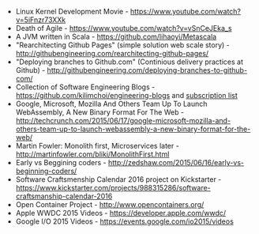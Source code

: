 - Linux Kernel Development Movie - https://www.youtube.com/watch?v=5iFnzr73XXk
- Death of Agile - https://www.youtube.com/watch?v=vSnCeJEka_s
- A JVM written in Scala - https://github.com/lihaoyi/Metascala
- "Rearchitecting Github Pages" (simple solution web scale story) - http://githubengineering.com/rearchitecting-github-pages/
- "Deploying branches to Github.com" (Continious delivery practices at Github) - http://githubengineering.com/deploying-branches-to-github-com/
- Collection of Software Engineering Blogs - https://github.com/kilimchoi/engineering-blogs and [subscription list](http://www.slicedham.co/)
- Google, Microsoft, Mozilla And Others Team Up To Launch WebAssembly, A New Binary Format For The Web - http://techcrunch.com/2015/06/17/google-microsoft-mozilla-and-others-team-up-to-launch-webassembly-a-new-binary-format-for-the-web/
- Martin Fowler: Monolith first, Microservices later - http://martinfowler.com/bliki/MonolithFirst.html
- Early vs Beggining coders - http://zedshaw.com/2015/06/16/early-vs-beginning-coders/
- Software Craftsmenship Calendar 2016 project on Kickstarter - https://www.kickstarter.com/projects/988315286/software-craftsmanship-calendar-2016
- Open Container Project - http://www.opencontainers.org/
- Apple WWDC 2015 Videos - https://developer.apple.com/wwdc/
- Google I/O 2015 Videos - https://events.google.com/io2015/videos
